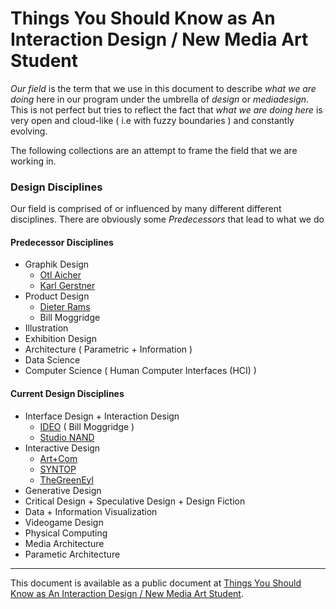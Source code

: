 # Things You Should Know as An Interaction Design / New Media Art Student

*Our field* is the term that we use in this document to describe *what we are doing* here in our program under the umbrella of *design* or *mediadesign*. This is not perfect but tries to reflect the fact that *what we are doing here* is very open and cloud-like ( i.e with fuzzy boundaries ) and constantly evolving.

The following collections are an attempt to frame the field that we are working in.

### Design Disciplines

Our field is comprised of or influenced by many different different disciplines. There are obviously some *‌Predecessors* that lead to what we do 

#### Predecessor Disciplines

- Graphik Design
    - [Otl Aicher](https://en.wikipedia.org/wiki/Otl_Aicher)
    - [Karl Gerstner](https://en.wikipedia.org/wiki/Karl_Gerstner)
- Product Design
    - [Dieter Rams](https://en.wikipedia.org/wiki/Dieter_Rams)
    - Bill Moggridge
- Illustration
- Exhibition Design
- Architecture ( Parametric + Information )
- Data Science
- Computer Science ( Human Computer Interfaces (HCI) )

#### Current Design Disciplines

- Interface Design + Interaction Design
    - [IDEO](https://ideo.com) ( Bill Moggridge )
    - [Studio NAND](http://www.nand.io)
- Interactive Design
    - [Art+Com](https://artcom.de/)
    - [SYNTOP](http://syntop.io/)
    - [TheGreenEyl](http://www.thegreeneyl.com/)
- Generative Design
- Critical Design + Speculative Design + Design Fiction
- Data + Information Visualization
- Videogame Design
- Physical Computing
- Media Architecture
- Parametic Architecture

---

This document is available as a public document at [Things You Should Know as An Interaction Design / New Media Art Student](http://dm-hb.de/dmtyskaaidnmas).
